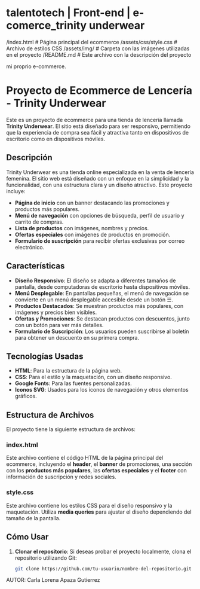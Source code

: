 # talentotech | Front-end | e-comerce_trinity underwear

/index.html             # Página principal del ecommerce
/assets/css/style.css   # Archivo de estilos CSS
/assets/img/            # Carpeta con las imágenes utilizadas en el proyecto
/README.md              # Este archivo con la descripción del proyecto

mi proprio e-commerce.
# Proyecto de Ecommerce de Lencería - Trinity Underwear

Este es un proyecto de ecommerce para una tienda de lencería llamada **Trinity Underwear**. El sitio está diseñado para ser responsivo, permitiendo que la experiencia de compra sea fácil y atractiva tanto en dispositivos de escritorio como en dispositivos móviles.

## Descripción

Trinity Underwear es una tienda online especializada en la venta de lencería femenina. El sitio web está diseñado con un enfoque en la simplicidad y la funcionalidad, con una estructura clara y un diseño atractivo. Este proyecto incluye:

- **Página de inicio** con un banner destacando las promociones y productos más populares.
- **Menú de navegación** con opciones de búsqueda, perfil de usuario y carrito de compras.
- **Lista de productos** con imágenes, nombres y precios.
- **Ofertas especiales** con imágenes de productos en promoción.
- **Formulario de suscripción** para recibir ofertas exclusivas por correo electrónico.

## Características

- **Diseño Responsivo**: El diseño se adapta a diferentes tamaños de pantalla, desde computadoras de escritorio hasta dispositivos móviles.
- **Menú Desplegable**: En pantallas pequeñas, el menú de navegación se convierte en un menú desplegable accesible desde un botón ☰.
- **Productos Destacados**: Se muestran productos más populares, con imágenes y precios bien visibles.
- **Ofertas y Promociones**: Se destacan productos con descuentos, junto con un botón para ver más detalles.
- **Formulario de Suscripción**: Los usuarios pueden suscribirse al boletín para obtener un descuento en su primera compra.

## Tecnologías Usadas

- **HTML**: Para la estructura de la página web.
- **CSS**: Para el estilo y la maquetación, con un diseño responsivo.
- **Google Fonts**: Para las fuentes personalizadas.
- **Iconos SVG**: Usados para los íconos de navegación y otros elementos gráficos.

## Estructura de Archivos

El proyecto tiene la siguiente estructura de archivos:


### index.html

Este archivo contiene el código HTML de la página principal del ecommerce, incluyendo el **header**, el **banner** de promociones, una sección con los **productos más populares**, las **ofertas especiales** y el **footer** con información de suscripción y redes sociales.

### style.css

Este archivo contiene los estilos CSS para el diseño responsivo y la maquetación. Utiliza **media queries** para ajustar el diseño dependiendo del tamaño de la pantalla.

## Cómo Usar

1. **Clonar el repositorio**:
   Si deseas probar el proyecto localmente, clona el repositorio utilizando Git:

   ```bash
   git clone https://github.com/tu-usuario/nombre-del-repositorio.git

AUTOR: Carla Lorena Apaza Gutierrez